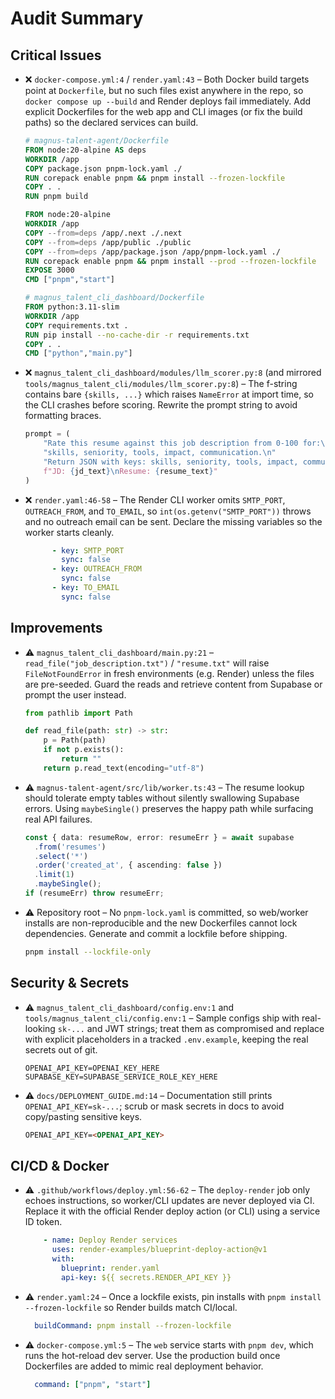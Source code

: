 # Audit Summary

## Critical Issues
- ❌ `docker-compose.yml:4` / `render.yaml:43` – Both Docker build targets point at `Dockerfile`, but no such files exist anywhere in the repo, so `docker compose up --build` and Render deploys fail immediately. Add explicit Dockerfiles for the web app and CLI images (or fix the build paths) so the declared services can build.
  ```dockerfile
  # magnus-talent-agent/Dockerfile
  FROM node:20-alpine AS deps
  WORKDIR /app
  COPY package.json pnpm-lock.yaml ./
  RUN corepack enable pnpm && pnpm install --frozen-lockfile
  COPY . .
  RUN pnpm build

  FROM node:20-alpine
  WORKDIR /app
  COPY --from=deps /app/.next ./.next
  COPY --from=deps /app/public ./public
  COPY --from=deps /app/package.json /app/pnpm-lock.yaml ./
  RUN corepack enable pnpm && pnpm install --prod --frozen-lockfile
  EXPOSE 3000
  CMD ["pnpm","start"]
  ```
  ```dockerfile
  # magnus_talent_cli_dashboard/Dockerfile
  FROM python:3.11-slim
  WORKDIR /app
  COPY requirements.txt .
  RUN pip install --no-cache-dir -r requirements.txt
  COPY . .
  CMD ["python","main.py"]
  ```
- ❌ `magnus_talent_cli_dashboard/modules/llm_scorer.py:8` (and mirrored `tools/magnus_talent_cli/modules/llm_scorer.py:8`) – The f-string contains bare `{skills, ...}` which raises `NameError` at import time, so the CLI crashes before scoring. Rewrite the prompt string to avoid formatting braces.
  ```python
  prompt = (
      "Rate this resume against this job description from 0-100 for:\n"
      "skills, seniority, tools, impact, communication.\n"
      "Return JSON with keys: skills, seniority, tools, impact, communication, overall.\n"
      f"JD: {jd_text}\nResume: {resume_text}"
  )
  ```
- ❌ `render.yaml:46-58` – The Render CLI worker omits `SMTP_PORT`, `OUTREACH_FROM`, and `TO_EMAIL`, so `int(os.getenv("SMTP_PORT"))` throws and no outreach email can be sent. Declare the missing variables so the worker starts cleanly.
  ```yaml
        - key: SMTP_PORT
          sync: false
        - key: OUTREACH_FROM
          sync: false
        - key: TO_EMAIL
          sync: false
  ```

## Improvements
- ⚠️ `magnus_talent_cli_dashboard/main.py:21` – `read_file("job_description.txt")` / `"resume.txt"` will raise `FileNotFoundError` in fresh environments (e.g. Render) unless the files are pre-seeded. Guard the reads and retrieve content from Supabase or prompt the user instead.
  ```python
  from pathlib import Path

  def read_file(path: str) -> str:
      p = Path(path)
      if not p.exists():
          return ""
      return p.read_text(encoding="utf-8")
  ```
- ⚠️ `magnus-talent-agent/src/lib/worker.ts:43` – The resume lookup should tolerate empty tables without silently swallowing Supabase errors. Using `maybeSingle()` preserves the happy path while surfacing real API failures.
  ```typescript
  const { data: resumeRow, error: resumeErr } = await supabase
    .from('resumes')
    .select('*')
    .order('created_at', { ascending: false })
    .limit(1)
    .maybeSingle();
  if (resumeErr) throw resumeErr;
  ```
- ⚠️ Repository root – No `pnpm-lock.yaml` is committed, so web/worker installs are non-reproducible and the new Dockerfiles cannot lock dependencies. Generate and commit a lockfile before shipping.
  ```bash
  pnpm install --lockfile-only
  ```

## Security & Secrets
- ⚠️ `magnus_talent_cli_dashboard/config.env:1` and `tools/magnus_talent_cli/config.env:1` – Sample configs ship with real-looking `sk-...` and JWT strings; treat them as compromised and replace with explicit placeholders in a tracked `.env.example`, keeping the real secrets out of git.
  ```env
  OPENAI_API_KEY=OPENAI_KEY_HERE
  SUPABASE_KEY=SUPABASE_SERVICE_ROLE_KEY_HERE
  ```
- ⚠️ `docs/DEPLOYMENT_GUIDE.md:14` – Documentation still prints `OPENAI_API_KEY=sk-...`; scrub or mask secrets in docs to avoid copy/pasting sensitive keys.
  ```md
  OPENAI_API_KEY=<OPENAI_API_KEY>
  ```

## CI/CD & Docker
- ⚠️ `.github/workflows/deploy.yml:56-62` – The `deploy-render` job only echoes instructions, so worker/CLI updates are never deployed via CI. Replace it with the official Render deploy action (or CLI) using a service ID token.
  ```yaml
      - name: Deploy Render services
        uses: render-examples/blueprint-deploy-action@v1
        with:
          blueprint: render.yaml
          api-key: ${{ secrets.RENDER_API_KEY }}
  ```
- ⚠️ `render.yaml:24` – Once a lockfile exists, pin installs with `pnpm install --frozen-lockfile` so Render builds match CI/local.
  ```yaml
    buildCommand: pnpm install --frozen-lockfile
  ```
- ⚠️ `docker-compose.yml:5` – The `web` service starts with `pnpm dev`, which runs the hot-reload dev server. Use the production build once Dockerfiles are added to mimic real deployment behavior.
  ```yaml
    command: ["pnpm", "start"]
  ```
